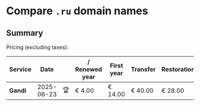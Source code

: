 # Compare `.ru` domain names

## Summary

Pricing (excluding taxes):

| Service | Date |  | / Renewed year | First year | Transfer | Restoration |
|--|--|--|--|--|--|--|
| **Gandi** | 2025-06-23 | 🏆 | € 4.00 | € 14.00 | € 40.00 | € 28.00 |
